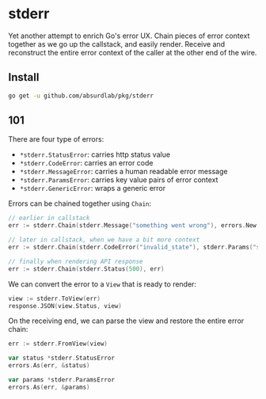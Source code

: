 # stderr

Yet another attempt to enrich Go's error UX. Chain pieces of error context together as we go up the callstack, and easily render.
Receive and reconstruct the entire error context of the caller at the other end of the wire.

## Install

```bash
go get -u github.com/absurdlab/pkg/stderr
```

## 101

There are four type of errors:
- `*stderr.StatusError`: carries http status value
- `*stderr.CodeError`: carries an error code
- `*stderr.MessageError`: carries a human readable error message
- `*stderr.ParamsError`: carries key value pairs of error context
- `*stderr.GenericError`: wraps a generic error

Errors can be chained together using `Chain`:

```go
// earlier in callstack
err := stderr.Chain(stderr.Message("something went wrong"), errors.New("unexpected error"))

// later in callstack, when we have a bit more context
err := stderr.Chain(stderr.CodeError("invalid_state"), stderr.Params("state", myState), err)

// finally when rendering API response
err := stderr.Chain(stderr.Status(500), err)
```

We can convert the error to a `View` that is ready to render:

```go
view := stderr.ToView(err)
response.JSON(view.Status, view)
```

On the receiving end, we can parse the view and restore the entire error chain:

```go
err := stderr.FromView(view)

var status *stderr.StatusError
errors.As(err, &status)

var params *stderr.ParamsError
errors.As(err, &params)
```